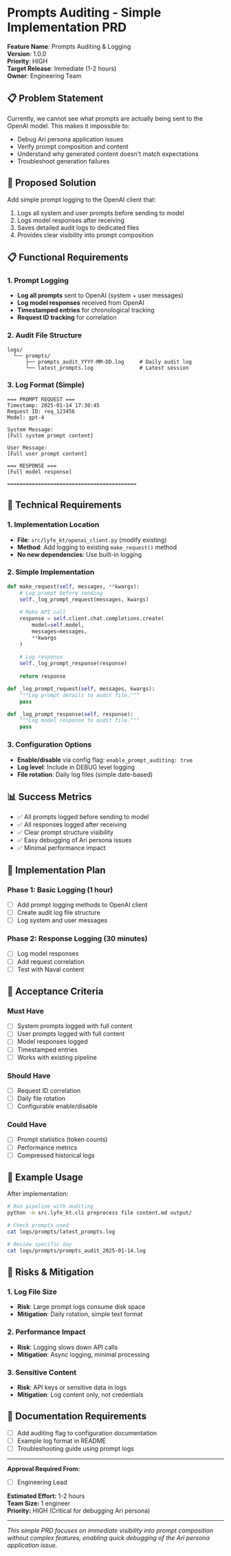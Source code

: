 # Prompts Auditing - Simple Implementation PRD

**Feature Name**: Prompts Auditing & Logging  
**Version**: 1.0.0  
**Priority**: HIGH  
**Target Release**: Immediate (1-2 hours)  
**Owner**: Engineering Team  

## 📋 Problem Statement

Currently, we cannot see what prompts are actually being sent to the OpenAI model. This makes it impossible to:
- Debug Ari persona application issues
- Verify prompt composition and content
- Understand why generated content doesn't match expectations
- Troubleshoot generation failures

## 🎯 Proposed Solution

Add simple prompt logging to the OpenAI client that:
1. Logs all system and user prompts before sending to model
2. Logs model responses after receiving
3. Saves detailed audit logs to dedicated files
4. Provides clear visibility into prompt composition

## 📋 Functional Requirements

### 1. Prompt Logging
- **Log all prompts** sent to OpenAI (system + user messages)
- **Log model responses** received from OpenAI
- **Timestamped entries** for chronological tracking
- **Request ID tracking** for correlation

### 2. Audit File Structure
```
logs/
  └── prompts/
      ├── prompts_audit_YYYY-MM-DD.log     # Daily audit log
      └── latest_prompts.log               # Latest session
```

### 3. Log Format (Simple)
```
=== PROMPT REQUEST ===
Timestamp: 2025-01-14 17:30:45
Request ID: req_123456
Model: gpt-4

System Message:
[Full system prompt content]

User Message:
[Full user prompt content]

=== RESPONSE ===
[Full model response]

==========================================
```

## 🔧 Technical Requirements

### 1. Implementation Location
- **File**: `src/lyfe_kt/openai_client.py` (modify existing)
- **Method**: Add logging to existing `make_request()` method
- **No new dependencies**: Use built-in logging

### 2. Simple Implementation
```python
def make_request(self, messages, **kwargs):
    # Log prompt before sending
    self._log_prompt_request(messages, kwargs)
    
    # Make API call
    response = self.client.chat.completions.create(
        model=self.model,
        messages=messages,
        **kwargs
    )
    
    # Log response
    self._log_prompt_response(response)
    
    return response

def _log_prompt_request(self, messages, kwargs):
    """Log prompt details to audit file."""
    pass

def _log_prompt_response(self, response):
    """Log model response to audit file."""
    pass
```

### 3. Configuration Options
- **Enable/disable** via config flag: `enable_prompt_auditing: true`
- **Log level**: Include in DEBUG level logging
- **File rotation**: Daily log files (simple date-based)

## 📊 Success Metrics

- ✅ All prompts logged before sending to model
- ✅ All responses logged after receiving
- ✅ Clear prompt structure visibility
- ✅ Easy debugging of Ari persona issues
- ✅ Minimal performance impact

## 🚧 Implementation Plan

### Phase 1: Basic Logging (1 hour)
- [ ] Add prompt logging methods to OpenAI client
- [ ] Create audit log file structure
- [ ] Log system and user messages

### Phase 2: Response Logging (30 minutes)
- [ ] Log model responses
- [ ] Add request correlation
- [ ] Test with Naval content

## 🎯 Acceptance Criteria

### Must Have
- [ ] System prompts logged with full content
- [ ] User prompts logged with full content  
- [ ] Model responses logged
- [ ] Timestamped entries
- [ ] Works with existing pipeline

### Should Have
- [ ] Request ID correlation
- [ ] Daily file rotation
- [ ] Configurable enable/disable

### Could Have
- [ ] Prompt statistics (token counts)
- [ ] Performance metrics
- [ ] Compressed historical logs

## 🔄 Example Usage

After implementation:
```bash
# Run pipeline with auditing
python -m src.lyfe_kt.cli preprocess file content.md output/

# Check prompts used
cat logs/prompts/latest_prompts.log

# Review specific day
cat logs/prompts/prompts_audit_2025-01-14.log
```

## 🚨 Risks & Mitigation

### 1. Log File Size
- **Risk**: Large prompt logs consume disk space
- **Mitigation**: Daily rotation, simple text format

### 2. Performance Impact
- **Risk**: Logging slows down API calls
- **Mitigation**: Async logging, minimal processing

### 3. Sensitive Content
- **Risk**: API keys or sensitive data in logs
- **Mitigation**: Log content only, not credentials

## 📝 Documentation Requirements

- [ ] Add auditing flag to configuration documentation
- [ ] Example log format in README
- [ ] Troubleshooting guide using prompt logs

---

**Approval Required From:**
- [ ] Engineering Lead

**Estimated Effort:** 1-2 hours  
**Team Size:** 1 engineer  
**Priority:** HIGH (Critical for debugging Ari persona)

---

*This simple PRD focuses on immediate visibility into prompt composition without complex features, enabling quick debugging of the Ari persona application issue.* 